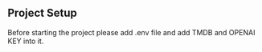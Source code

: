 ## Project Setup
Before starting the project please add .env file and add TMDB and OPENAI KEY into it.
